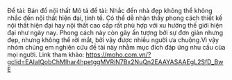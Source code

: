 
Đề tài: Bán đồ nội thất
Mô tả đề tài: Nhắc đến nhà đẹp không thể không nhắc đến nội thất hiện đại, tinh tế. Có thể dễ nhận thấy phong cách thiết kế nội thất hiện đại hay nội thất cao cấp rất phù hợp với xu hướng thế giới hiện đại như ngày nay. Phong cách này còn gây ấn tượng bởi sự đơn giản nhưng đẹp, nhưng không thể rời mắt, bởi vậy được nhiều người ưa chuộng.Vì vậy nhóm chúng em nghiên cứu đề tài này nhằm mục đích đáp ứng nhu cầu của mọi người.
Link tham khảo: https://moho.com.vn/?gclid=EAIaIQobChMIhar4hpetggMVRiN7Bx2NuQn2EAAYASAAEgL2SfD_BwE
